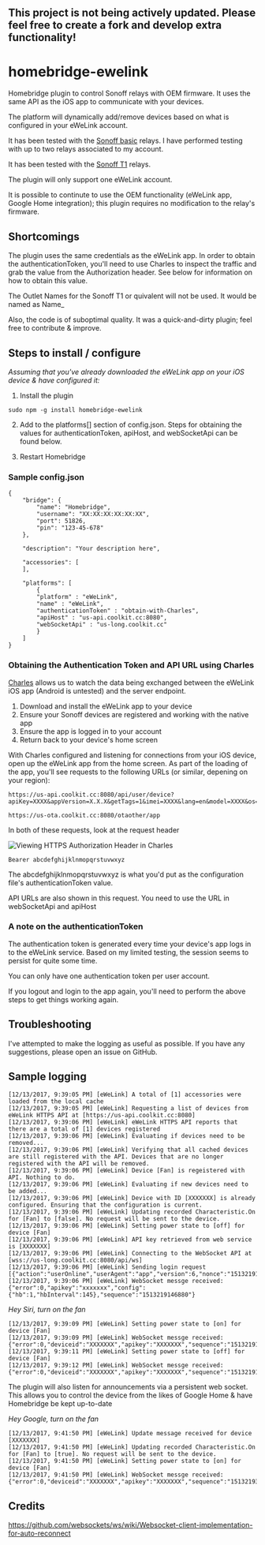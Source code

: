 ## This project is not being actively updated. Please feel free to create a fork and develop extra functionality!

# homebridge-ewelink
Homebridge plugin to control Sonoff relays with OEM firmware. It uses the same API as the iOS app to communicate with your devices.

The platform will dynamically add/remove devices based on what is configured in your eWeLink account.

It has been tested with the [Sonoff basic](http://sonoff.itead.cc/en/products/sonoff/sonoff-basic) relays. I have performed testing with up to two relays associated to my account.

It has been tested with the [Sonoff T1](http://sonoff.itead.cc/en/products/residential/sonoff-t1) relays.

The plugin will only support one eWeLink account.

It is possible to continute to use the OEM functionality (eWeLink app, Google Home integration); this plugin requires no modification to the relay's firmware.

## Shortcomings

The plugin uses the same credentials as the eWeLink app. In order to obtain the authenticationToken, you'll need to use Charles to inspect the traffic and grab the value from the Authorization header. See below for information on how to obtain this value.

The Outlet Names for the Sonoff T1 or quivalent will not be used. It would be named as Name_<outletNumber>

Also, the code is of suboptimal quality. It was a quick-and-dirty plugin; feel free to contribute & improve.

## Steps to install / configure

*Assuming that you've already downloaded the eWeLink app on your iOS device & have configured it:*

1) Install the plugin
```
sudo npm -g install homebridge-ewelink
```

2) Add to the platforms[] section of config.json. Steps for obtaining the values for authenticationToken, apiHost, and webSocketApi can be found below.

3) Restart Homebridge

### Sample config.json

```
{
    "bridge": {
        "name": "Homebridge",
        "username": "XX:XX:XX:XX:XX:XX",
        "port": 51826,
        "pin": "123-45-678"
    },
    
    "description": "Your description here",

    "accessories": [
    ],

    "platforms": [
        {
        "platform" : "eWeLink",
        "name" : "eWeLink",
        "authenticationToken" : "obtain-with-Charles",
        "apiHost" : "us-api.coolkit.cc:8080",
        "webSocketApi" : "us-long.coolkit.cc"
        }
    ]
}
```

### Obtaining the Authentication Token and API URL using Charles

[Charles](https://www.charlesproxy.com/) allows us to watch the data being exchanged between the eWeLink iOS app (Android is untested) and the server endpoint.

1) Download and install the eWeLink app to your device
2) Ensure your Sonoff devices are registered and working with the native app
3) Ensure the app is logged in to your account
4) Return back to your device's home screen

With Charles configured and listening for connections from your iOS device, open up the eWeLink app from the home screen. As part of the loading of the app, you'll see requests to the following URLs (or similar, depening on your region):

```
https://us-api.coolkit.cc:8080/api/user/device?apiKey=XXXX&appVersion=X.X.X&getTags=1&imei=XXXX&lang=en&model=XXXX&os=ios&romVersion=X.X.X&version=X

https://us-ota.coolkit.cc:8080/otaother/app
```

In both of these requests, look at the request header

![Viewing HTTPS Authorization Header in Charles](https://i.imgur.com/88PlK6Eh.png)

```
Bearer abcdefghijklnmopqrstuvwxyz
```

The abcdefghijklnmopqrstuvwxyz is what you'd put as the configuration file's authenticationToken value.

API URLs are also shown in this request. You need to use the URL in webSocketApi and apiHost

### A note on the authenticationToken

The authentication token is generated every time your device's app logs in to the eWeLink service. Based on my limited testing, the session seems to persist for quite some time.

You can only have one authentication token per user account. 

If you logout and login to the app again, you'll need to perform the above steps to get things working again.

## Troubleshooting

I've attempted to make the logging as useful as possible. If you have any suggestions, please open an issue on GitHub.

## Sample logging

```
[12/13/2017, 9:39:05 PM] [eWeLink] A total of [1] accessories were loaded from the local cache
[12/13/2017, 9:39:05 PM] [eWeLink] Requesting a list of devices from eWeLink HTTPS API at [https://us-api.coolkit.cc:8080]
[12/13/2017, 9:39:06 PM] [eWeLink] eWeLink HTTPS API reports that there are a total of [1] devices registered
[12/13/2017, 9:39:06 PM] [eWeLink] Evaluating if devices need to be removed...
[12/13/2017, 9:39:06 PM] [eWeLink] Verifying that all cached devices are still registered with the API. Devices that are no longer registered with the API will be removed.
[12/13/2017, 9:39:06 PM] [eWeLink] Device [Fan] is regeistered with API. Nothing to do.
[12/13/2017, 9:39:06 PM] [eWeLink] Evaluating if new devices need to be added...
[12/13/2017, 9:39:06 PM] [eWeLink] Device with ID [XXXXXXX] is already configured. Ensuring that the configuration is current.
[12/13/2017, 9:39:06 PM] [eWeLink] Updating recorded Characteristic.On for [Fan] to [false]. No request will be sent to the device.
[12/13/2017, 9:39:06 PM] [eWeLink] Setting power state to [off] for device [Fan]
[12/13/2017, 9:39:06 PM] [eWeLink] API key retrieved from web service is [XXXXXXX]
[12/13/2017, 9:39:06 PM] [eWeLink] Connecting to the WebSocket API at [wss://us-long.coolkit.cc:8080/api/ws]
[12/13/2017, 9:39:06 PM] [eWeLink] Sending login request [{"action":"userOnline","userAgent":"app","version":6,"nonce":"151321914688000","apkVesrion":"1.8","os":"ios","at":"XXXXXXX","apikey":"xxxxxxx","ts":"1513219146","model":"iPhone10,6","romVersion":"11.1.2","sequence":1513219146880}]
[12/13/2017, 9:39:06 PM] [eWeLink] WebSocket messge received:  {"error":0,"apikey":"xxxxxxx","config":{"hb":1,"hbInterval":145},"sequence":"1513219146880"}
```

*Hey Siri, turn on the fan*
```
[12/13/2017, 9:39:09 PM] [eWeLink] Setting power state to [on] for device [Fan]
[12/13/2017, 9:39:09 PM] [eWeLink] WebSocket messge received:  {"error":0,"deviceid":"XXXXXXX","apikey":"XXXXXXX","sequence":"1513219149620"}
[12/13/2017, 9:39:11 PM] [eWeLink] Setting power state to [off] for device [Fan]
[12/13/2017, 9:39:12 PM] [eWeLink] WebSocket messge received:  {"error":0,"deviceid":"XXXXXXX","apikey":"XXXXXXX","sequence":"1513219151735"}
```

The plugin will also listen for announcements via a persistent web socket. This allows you to control the device from the likes of Google Home & have Homebridge be kept up-to-date

*Hey Google, turn on the fan*
```
[12/13/2017, 9:41:50 PM] [eWeLink] Update message received for device [XXXXXXX]
[12/13/2017, 9:41:50 PM] [eWeLink] Updating recorded Characteristic.On for [Fan] to [true]. No request will be sent to the device.
[12/13/2017, 9:41:50 PM] [eWeLink] Setting power state to [on] for device [Fan]
[12/13/2017, 9:41:50 PM] [eWeLink] WebSocket messge received:  {"error":0,"deviceid":"XXXXXXX","apikey":"XXXXXXX","sequence":"1513219310003"}
```
## Credits

https://github.com/websockets/ws/wiki/Websocket-client-implementation-for-auto-reconnect

